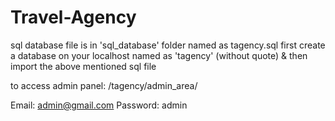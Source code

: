 # Travel-Agency

sql database file is in 'sql_database' folder named as tagency.sql
first create a database on your localhost named as 'tagency' (without quote) & then import the above mentioned sql file

to access admin panel:
/tagency/admin_area/

Email: admin@gmail.com
Password: admin
